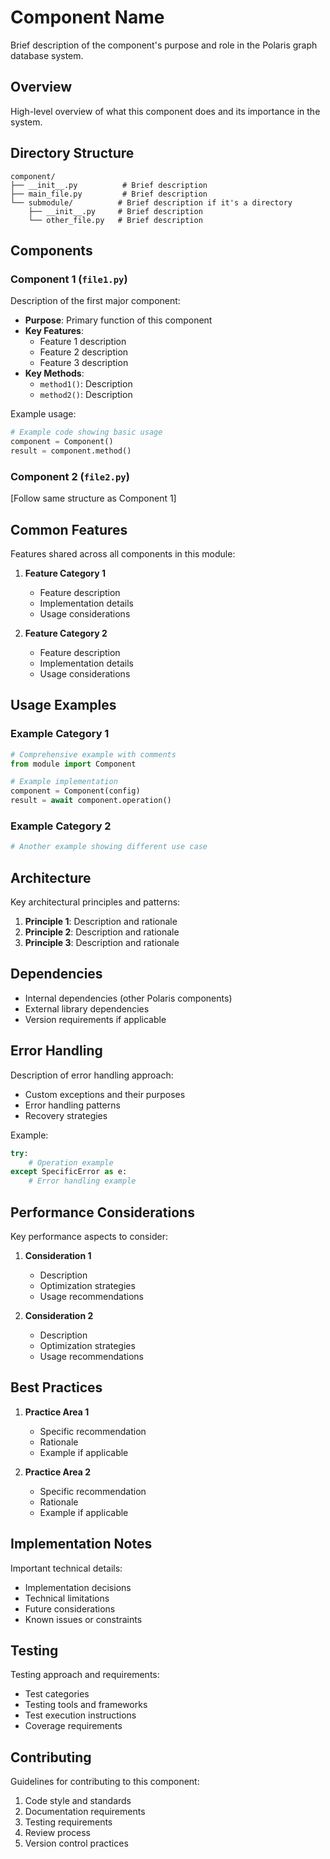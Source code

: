 # Component Name

Brief description of the component's purpose and role in the Polaris graph database system.

## Overview

High-level overview of what this component does and its importance in the system.

## Directory Structure

```
component/
├── __init__.py          # Brief description
├── main_file.py         # Brief description
└── submodule/          # Brief description if it's a directory
    ├── __init__.py     # Brief description
    └── other_file.py   # Brief description
```

## Components

### Component 1 (`file1.py`)

Description of the first major component:

- **Purpose**: Primary function of this component
- **Key Features**:
  - Feature 1 description
  - Feature 2 description
  - Feature 3 description
- **Key Methods**:
  - `method1()`: Description
  - `method2()`: Description

Example usage:
```python
# Example code showing basic usage
component = Component()
result = component.method()
```

### Component 2 (`file2.py`)

[Follow same structure as Component 1]

## Common Features

Features shared across all components in this module:

1. **Feature Category 1**
   - Feature description
   - Implementation details
   - Usage considerations

2. **Feature Category 2**
   - Feature description
   - Implementation details
   - Usage considerations

## Usage Examples

### Example Category 1
```python
# Comprehensive example with comments
from module import Component

# Example implementation
component = Component(config)
result = await component.operation()
```

### Example Category 2
```python
# Another example showing different use case
```

## Architecture

Key architectural principles and patterns:

1. **Principle 1**: Description and rationale
2. **Principle 2**: Description and rationale
3. **Principle 3**: Description and rationale

## Dependencies

- Internal dependencies (other Polaris components)
- External library dependencies
- Version requirements if applicable

## Error Handling

Description of error handling approach:

- Custom exceptions and their purposes
- Error handling patterns
- Recovery strategies

Example:
```python
try:
    # Operation example
except SpecificError as e:
    # Error handling example
```

## Performance Considerations

Key performance aspects to consider:

1. **Consideration 1**
   - Description
   - Optimization strategies
   - Usage recommendations

2. **Consideration 2**
   - Description
   - Optimization strategies
   - Usage recommendations

## Best Practices

1. **Practice Area 1**
   - Specific recommendation
   - Rationale
   - Example if applicable

2. **Practice Area 2**
   - Specific recommendation
   - Rationale
   - Example if applicable

## Implementation Notes

Important technical details:

- Implementation decisions
- Technical limitations
- Future considerations
- Known issues or constraints

## Testing

Testing approach and requirements:

- Test categories
- Testing tools and frameworks
- Test execution instructions
- Coverage requirements

## Contributing

Guidelines for contributing to this component:

1. Code style and standards
2. Documentation requirements
3. Testing requirements
4. Review process
5. Version control practices
